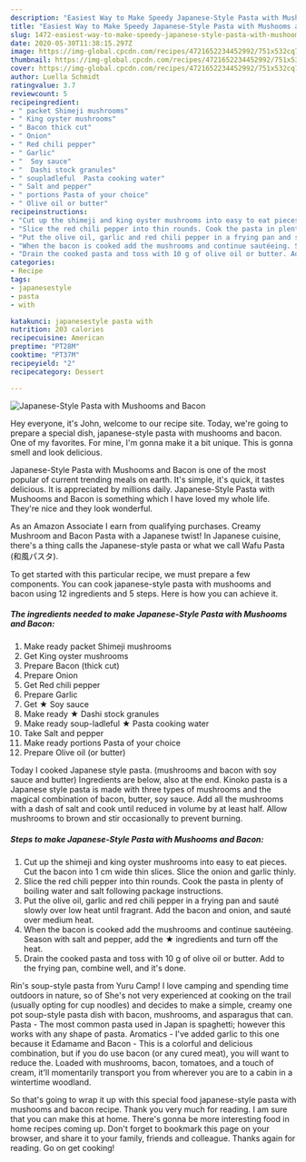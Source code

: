 ```yaml
---
description: "Easiest Way to Make Speedy Japanese-Style Pasta with Mushooms and Bacon"
title: "Easiest Way to Make Speedy Japanese-Style Pasta with Mushooms and Bacon"
slug: 1472-easiest-way-to-make-speedy-japanese-style-pasta-with-mushooms-and-bacon
date: 2020-05-30T11:38:15.297Z
image: https://img-global.cpcdn.com/recipes/4721652234452992/751x532cq70/japanese-style-pasta-with-mushooms-and-bacon-recipe-main-photo.jpg
thumbnail: https://img-global.cpcdn.com/recipes/4721652234452992/751x532cq70/japanese-style-pasta-with-mushooms-and-bacon-recipe-main-photo.jpg
cover: https://img-global.cpcdn.com/recipes/4721652234452992/751x532cq70/japanese-style-pasta-with-mushooms-and-bacon-recipe-main-photo.jpg
author: Luella Schmidt
ratingvalue: 3.7
reviewcount: 5
recipeingredient:
- " packet Shimeji mushrooms"
- " King oyster mushrooms"
- " Bacon thick cut"
- " Onion"
- " Red chili pepper"
- " Garlic"
- "  Soy sauce"
- "  Dashi stock granules"
- " soupladleful  Pasta cooking water"
- " Salt and pepper"
- " portions Pasta of your choice"
- " Olive oil or butter"
recipeinstructions:
- "Cut up the shimeji and king oyster mushrooms into easy to eat pieces. Cut the bacon into 1 cm wide thin slices. Slice the onion and garlic thinly."
- "Slice the red chili pepper into thin rounds. Cook the pasta in plenty of boiling water and salt following package instructions."
- "Put the olive oil, garlic and red chili pepper in a frying pan and sauté slowly over low heat until fragrant. Add the bacon and onion, and sauté over medium heat."
- "When the bacon is cooked add the mushrooms and continue sautéeing. Season with salt and pepper, add the ★ ingredients and turn off the heat."
- "Drain the cooked pasta and toss with 10 g of olive oil or butter. Add to the frying pan, combine well, and it&#39;s done."
categories:
- Recipe
tags:
- japanesestyle
- pasta
- with

katakunci: japanesestyle pasta with 
nutrition: 203 calories
recipecuisine: American
preptime: "PT28M"
cooktime: "PT37M"
recipeyield: "2"
recipecategory: Dessert

---
```



![Japanese-Style Pasta with Mushooms and Bacon](https://img-global.cpcdn.com/recipes/4721652234452992/751x532cq70/japanese-style-pasta-with-mushooms-and-bacon-recipe-main-photo.jpg)

Hey everyone, it's John, welcome to our recipe site. Today, we're going to prepare a special dish, japanese-style pasta with mushooms and bacon. One of my favorites. For mine, I'm gonna make it a bit unique. This is gonna smell and look delicious.

Japanese-Style Pasta with Mushooms and Bacon is one of the most popular of current trending meals on earth. It's simple, it's quick, it tastes delicious. It is appreciated by millions daily. Japanese-Style Pasta with Mushooms and Bacon is something which I have loved my whole life. They're nice and they look wonderful.

As an Amazon Associate I earn from qualifying purchases. Creamy Mushroom and Bacon Pasta with a Japanese twist! In Japanese cuisine, there&#39;s a thing calls the Japanese-style pasta or what we call Wafu Pasta (和風パスタ).


To get started with this particular recipe, we must prepare a few components. You can cook japanese-style pasta with mushooms and bacon using 12 ingredients and 5 steps. Here is how you can achieve it.

<!--inarticleads1-->

##### The ingredients needed to make Japanese-Style Pasta with Mushooms and Bacon:

1. Make ready  packet Shimeji mushrooms
1. Get  King oyster mushrooms
1. Prepare  Bacon (thick cut)
1. Prepare  Onion
1. Get  Red chili pepper
1. Prepare  Garlic
1. Get  ★ Soy sauce
1. Make ready  ★ Dashi stock granules
1. Make ready  soup-ladleful ★ Pasta cooking water
1. Take  Salt and pepper
1. Make ready  portions Pasta of your choice
1. Prepare  Olive oil (or butter)


Today I cooked Japanese style pasta. (mushrooms and bacon with soy sauce and butter) Ingredients are below, also at the end. Kinoko pasta is a Japanese style pasta is made with three types of mushrooms and the magical combination of bacon, butter, soy sauce. Add all the mushrooms with a dash of salt and cook until reduced in volume by at least half. Allow mushrooms to brown and stir occasionally to prevent burning. 

<!--inarticleads2-->

##### Steps to make Japanese-Style Pasta with Mushooms and Bacon:

1. Cut up the shimeji and king oyster mushrooms into easy to eat pieces. Cut the bacon into 1 cm wide thin slices. Slice the onion and garlic thinly.
1. Slice the red chili pepper into thin rounds. Cook the pasta in plenty of boiling water and salt following package instructions.
1. Put the olive oil, garlic and red chili pepper in a frying pan and sauté slowly over low heat until fragrant. Add the bacon and onion, and sauté over medium heat.
1. When the bacon is cooked add the mushrooms and continue sautéeing. Season with salt and pepper, add the ★ ingredients and turn off the heat.
1. Drain the cooked pasta and toss with 10 g of olive oil or butter. Add to the frying pan, combine well, and it&#39;s done.


Rin&#39;s soup-style pasta from Yuru Camp! I love camping and spending time outdoors in nature, so of She&#39;s not very experienced at cooking on the trail (usually opting for cup noodles) and decides to make a simple, creamy one pot soup-style pasta dish with bacon, mushrooms, and asparagus that can. Pasta - The most common pasta used in Japan is spaghetti; however this works with any shape of pasta. Aromatics - I&#39;ve added garlic to this one because it Edamame and Bacon - This is a colorful and delicious combination, but if you do use bacon (or any cured meat), you will want to reduce the. Loaded with mushrooms, bacon, tomatoes, and a touch of cream, it&#39;ll momentarily transport you from wherever you are to a cabin in a wintertime woodland. 

So that's going to wrap it up with this special food japanese-style pasta with mushooms and bacon recipe. Thank you very much for reading. I am sure that you can make this at home. There's gonna be more interesting food in home recipes coming up. Don't forget to bookmark this page on your browser, and share it to your family, friends and colleague. Thanks again for reading. Go on get cooking!
